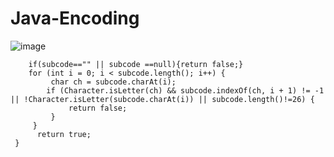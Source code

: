 # Java-Encoding
![image](https://user-images.githubusercontent.com/50263561/119373252-e2d0a780-bcc0-11eb-9424-6403f280fedb.png)
  
        if(subcode=="" || subcode ==null){return false;}
        for (int i = 0; i < subcode.length(); i++) {
             char ch = subcode.charAt(i);
            if (Character.isLetter(ch) && subcode.indexOf(ch, i + 1) != -1  || !Character.isLetter(subcode.charAt(i)) || subcode.length()!=26) {
                 return false;
             }
         }
          return true;
     }
